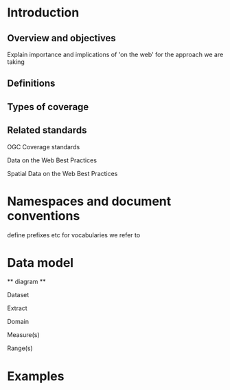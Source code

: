 
# Introduction

## Overview and objectives

Explain importance and implications of 'on the web' for the approach we are taking

## Definitions


## Types of coverage


## Related standards

OGC Coverage standards

Data on the Web Best Practices

Spatial Data on the Web Best Practices

# Namespaces and document conventions

define prefixes etc for vocabularies we refer to

# Data model

** diagram **

Dataset

Extract

Domain

Measure(s)

Range(s)


# Examples





